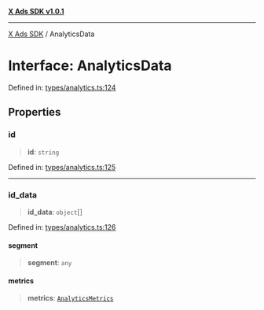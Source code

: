 [**X Ads SDK v1.0.1**](../README.md)

***

[X Ads SDK](../globals.md) / AnalyticsData

# Interface: AnalyticsData

Defined in: [types/analytics.ts:124](https://github.com/kage1020/x-ads-sdk/blob/main/src/types/analytics.ts#L124)

## Properties

### id

> **id**: `string`

Defined in: [types/analytics.ts:125](https://github.com/kage1020/x-ads-sdk/blob/main/src/types/analytics.ts#L125)

***

### id\_data

> **id\_data**: `object`[]

Defined in: [types/analytics.ts:126](https://github.com/kage1020/x-ads-sdk/blob/main/src/types/analytics.ts#L126)

#### segment

> **segment**: `any`

#### metrics

> **metrics**: [`AnalyticsMetrics`](AnalyticsMetrics.md)
